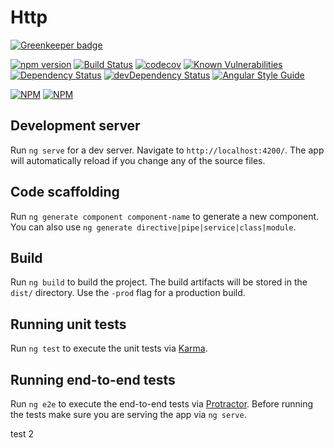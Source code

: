 # Http

[![Greenkeeper badge](https://badges.greenkeeper.io/LVM-IT/lvo-http-lib.svg)](https://greenkeeper.io/)

[![npm version](https://badge.fury.io/js/%40lvo%2Fhttp.svg)](https://badge.fury.io/js/%40lvo%2Fhttp)
[![Build Status](https://travis-ci.org/LVM-IT/lvo-http-lib.svg?branch=master)](https://travis-ci.org/LVM-IT/lvo-http-lib)
[![codecov](https://codecov.io/gh/LVM-IT/lvo-http-lib/branch/master/graph/badge.svg)](https://codecov.io/gh/LVM-IT/lvo-http-lib)
[![Known Vulnerabilities](https://snyk.io/test/github/lvm-it/lvo-http-lib/badge.svg?targetFile=http%2Fpackage.json)](https://snyk.io/test/github/lvm-it/lvo-http-lib?targetFile=http%2Fpackage.json)
[![Dependency Status][david-badge]][david-badge-url]
[![devDependency Status][david-dev-badge]][david-dev-badge-url]
[![Angular Style Guide](https://mgechev.github.io/angular2-style-guide/images/badge.svg)](https://angular.io/guide/styleguide)

[![NPM](https://nodei.co/npm/ngx-bootstrap.png?downloads=true&downloadRank=true&stars=true)](https://npmjs.org/@lvo/http)
[![NPM](https://nodei.co/npm-dl/ngx-bootstrap.png?height=3&months=6)](https://npmjs.org/@lvo/http)

## Development server

Run `ng serve` for a dev server. Navigate to `http://localhost:4200/`. The app will automatically reload if you change any of the source files.

## Code scaffolding

Run `ng generate component component-name` to generate a new component. You can also use `ng generate directive|pipe|service|class|module`.

## Build

Run `ng build` to build the project. The build artifacts will be stored in the `dist/` directory. Use the `-prod` flag for a production build.

## Running unit tests

Run `ng test` to execute the unit tests via [Karma](https://karma-runner.github.io).

## Running end-to-end tests

Run `ng e2e` to execute the end-to-end tests via [Protractor](http://www.protractortest.org/).
Before running the tests make sure you are serving the app via `ng serve`.

test 2


[david-badge]: https://david-dm.org/lvm-it/lvo-http-lib.svg
[david-badge-url]: https://david-dm.org/lvm-it/lvo-http-lib
[david-dev-badge]: https://david-dm.org/lvm-it/lvo-http-lib/dev-status.svg
[david-dev-badge-url]: https://david-dm.org/lvm-it/lvo-http-lib?type=dev
